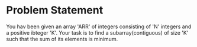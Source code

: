 # Problem Statement
You hav been given an array 'ARR' of integers consisting of 'N' integers and a positive ibteger 'K'. Your task is to find a subarray(contiguous) of size 'K' such that the sum of its elements is minimum.

